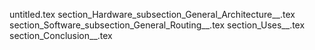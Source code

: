 untitled.tex
section_Hardware_subsection_General_Architecture__.tex
section_Software_subsection_General_Routing__.tex
section_Uses__.tex
section_Conclusion__.tex
